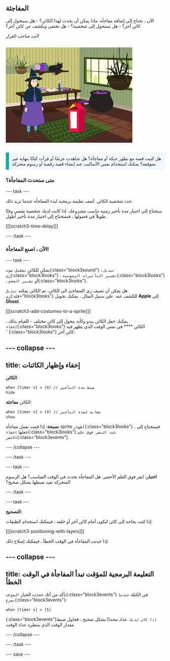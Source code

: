 ## المفاجئة

<div style="display: flex; flex-wrap: wrap">
<div style="flex-basis: 200px; flex-grow: 1; margin-right: 15px;">
الآن ، تحتاج إلى إضافة مفاجأة. ماذا يمكن أن يحدث لهذا الكائن؟ 
- هل سيتحول إلى كائن آخر؟ 
- هل ستتحول إلى شخصية؟ 
- هل تختفي وتكشف عن كائن آخر؟ 

انت صاحب القرار!
</div>
<div>

![مشروع "Cat magic" يعرض المفاجأة.](images/cat-magic.png)

</div>
</div>

<p style="border-left: solid; border-width:10px; border-color: #0faeb0; background-color: aliceblue; padding: 10px;">
هل كتبت قصة مع تطور حبكة أو مفاجأة؟ هل شاهدت عرضًا أو قرأت كتابًا بنهاية غير متوقعة؟ يمكنك استخدام نفس الأساليب عند إنشاء قصة رقمية أو رسوم متحركة. 
</p>

### متى ستحدث المفاجأة؟

--- task ---

حدد شخصية الكائن. أضف تعليمة برمجية لبدء المفاجأة عندما تريد ذلك.

ستحتاج إلى اختيار مدة تأخير زمنية تناسب مشروعك. إذا كانت لديك شخصية تقضي وقتًا طويلاً في فضولها ، فستحتاج إلى اختيار مدة تأخير أطول.

[[[scratch3-time-delay]]]

--- /task ---

### الآن ، اصنع المفاجأة!

--- task ---

يمكن للكائن `تشغيل صوت`{:class="block3sound"} ، `تبديل زي`{:class="block3looks"} ، `تغيير التأثيرات الرسومية`{:class="block3looks"} ، أو `تغيير الحجم`{:class="block3looks"}.

هل يمكن أن تضيف زي المتفاجئ الى الكائن، ثم الكائن يمكنه `تبديل زي`{:فئة="block3looks"} للكشف عنه. على سبيل المثال ، يمكنك تحويل **Apple** إلى **Ghost**.

[[[scratch3-add-costumes-to-a-sprite]]]

يمكنك جعل الكائن يبدو وكأنه يتحول إلى كائن مختلف - للقيام بذلك ، `إخفاء`{:class="block3looks"} الكائن **** في نفس الوقت الذي يظهر فيه ``{:class="block3looks"} كائن آخر.

--- collapse ---
---
title: إخفاء وإظهار الكائنات
---

**الكائن**:
```blocks3
when [timer v] > (4) // ضبط مدة التأخير
hide
```

الكائن **مفاجئة**:
```blocks3
when [timer v] > (4) // مشابه لمدة التأخير
show
```

**نصيحة:** إذا قمت بعمل مفاجأة sprite `أظهار`{:class="block3looks"} ، فستحتاج إلى جعلها `إخفاء`{:class="block3looks"} `عند النقر فوق علم الاخضر`{:class="block3events"}.

--- /collapse ---

--- /task ---

--- task ---

**اختبار:** انقر فوق العلم الأخضر. هل المفاجأة تحدث في الوقت المناسب؟ هل الرسوم المتحركة تعيد ضبطها بشكل صحيح؟

--- /task ---

--- task ---

**التصحيح:**

إذا كنت بحاجة إلى كائن ليكون أمام كائن آخر أو خلفه ، فيمكنك استخدام الطبقات:

[[[scratch3-positioning-with-layers]]]

إذا حدثت المفاجأة في الوقت الخطأ ، فيمكنك إصلاح ذلك:

--- collapse ---
---
title: التعليمة البرمجية للمؤقت تبدأ المفاجأة في الوقت الخطأ
---

تأكد من أنك حددت الخيار `المؤقت`{:class="block3events"} في الكتلة `عندما يصرخ`{:class="block3events"}:

```blocks3
when [timer v] > [5]
```

{:class="block3events"}`إذا كان لديك `عداد محددًا بشكل صحيح ، فحاول ضبط مقدار الوقت الذي ينتظره عداد الوقت.

--- /collapse ---

--- /task ---

--- save ---
